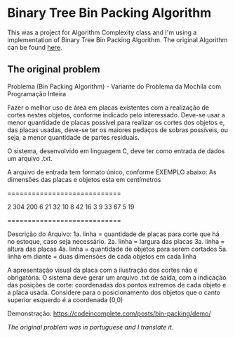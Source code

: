 # Binary Tree Bin Packing Algorithm
This was a project for Algorithm Complexity class and I'm using a implementation of Binary Tree Bin Packing Algorithm. The original Algorithm can be found [here](https://codeincomplete.com/posts/bin-packing/).

## The original problem

Problema (Bin Packing Algorithm) - Variante do Problema da Mochila com Programação Inteira

Fazer o melhor uso de área em placas existentes com a realização de cortes nestes objetos, conforme indicado pelo interessado. Deve-se usar a menor quantidade de placas possível para realizar os cortes dos objetos e, das placas usadas, deve-se ter os maiores pedaços de sobras possíveis, ou seja, a menor quantidade de partes residuais.

 

O sistema, desenvolvido em linguagem C, deve ter como entrada de dados um arquivo .txt.

A arquivo de entrada tem formato único, conforme EXEMPLO abaixo:
As dimensões das placas e objetos esta em centímetros

============================

2
304
200
6
21 32
10 8
42 16
3  9
33  67
5 19

============================

Descrição do Arquivo:
1a. linha = quantidade de placas para corte que há no estoque, caso seja necessário.
2a. linha = largura das placas
3a. linha = altura das placas
4a. linha = quantidade de objetos para serem cortados
5a. linha em diante = duas dimensões de cada objetos em cada linha


A apresentação visual da placa com a ilustração dos cortes não é obrigatória.
O sistema deve gerar um arquivo .txt de saída, com a indicação das posições de corte: coordenadas dos pontos extremos de cada objeto e a placa usada.
Considere para o posicionamento dos objetos que o canto superior esquerdo é a coordenada (0,0)

Demonstração: https://codeincomplete.com/posts/bin-packing/demo/

*The original problem was in portuguese and I translate it.*




